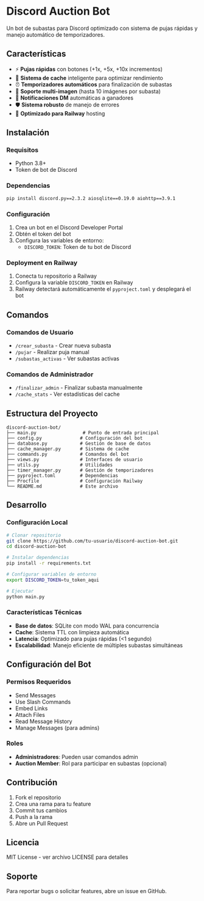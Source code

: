 # Discord Auction Bot

Un bot de subastas para Discord optimizado con sistema de pujas rápidas y manejo automático de temporizadores.

## Características

- ⚡ **Pujas rápidas** con botones (+1x, +5x, +10x incrementos)
- 🔄 **Sistema de cache** inteligente para optimizar rendimiento
- ⏰ **Temporizadores automáticos** para finalización de subastas
- 📸 **Soporte multi-imagen** (hasta 10 imágenes por subasta)
- 💬 **Notificaciones DM** automáticas a ganadores
- 🛡️ **Sistema robusto** de manejo de errores
- 🚀 **Optimizado para Railway** hosting

## Instalación

### Requisitos

- Python 3.8+
- Token de bot de Discord

### Dependencias

```bash
pip install discord.py==2.3.2 aiosqlite==0.19.0 aiohttp==3.9.1
```

### Configuración

1. Crea un bot en el Discord Developer Portal
2. Obtén el token del bot
3. Configura las variables de entorno:
   - `DISCORD_TOKEN`: Token de tu bot de Discord

### Deployment en Railway

1. Conecta tu repositorio a Railway
2. Configura la variable `DISCORD_TOKEN` en Railway
3. Railway detectará automáticamente el `pyproject.toml` y desplegará el bot

## Comandos

### Comandos de Usuario

- `/crear_subasta` - Crear nueva subasta
- `/pujar` - Realizar puja manual
- `/subastas_activas` - Ver subastas activas

### Comandos de Administrador

- `/finalizar_admin` - Finalizar subasta manualmente
- `/cache_stats` - Ver estadísticas del cache

## Estructura del Proyecto

```
discord-auction-bot/
├── main.py                 # Punto de entrada principal
├── config.py              # Configuración del bot
├── database.py            # Gestión de base de datos
├── cache_manager.py       # Sistema de cache
├── commands.py            # Comandos del bot
├── views.py               # Interfaces de usuario
├── utils.py               # Utilidades
├── timer_manager.py       # Gestión de temporizadores
├── pyproject.toml         # Dependencias
├── Procfile               # Configuración Railway
└── README.md              # Este archivo
```

## Desarrollo

### Configuración Local

```bash
# Clonar repositorio
git clone https://github.com/tu-usuario/discord-auction-bot.git
cd discord-auction-bot

# Instalar dependencias
pip install -r requirements.txt

# Configurar variables de entorno
export DISCORD_TOKEN=tu_token_aqui

# Ejecutar
python main.py
```

### Características Técnicas

- **Base de datos**: SQLite con modo WAL para concurrencia
- **Cache**: Sistema TTL con limpieza automática
- **Latencia**: Optimizado para pujas rápidas (<1 segundo)
- **Escalabilidad**: Manejo eficiente de múltiples subastas simultáneas

## Configuración del Bot

### Permisos Requeridos

- Send Messages
- Use Slash Commands
- Embed Links
- Attach Files
- Read Message History
- Manage Messages (para admins)

### Roles

- **Administradores**: Pueden usar comandos admin
- **Auction Member**: Rol para participar en subastas (opcional)

## Contribución

1. Fork el repositorio
2. Crea una rama para tu feature
3. Commit tus cambios
4. Push a la rama
5. Abre un Pull Request

## Licencia

MIT License - ver archivo LICENSE para detalles

## Soporte

Para reportar bugs o solicitar features, abre un issue en GitHub.